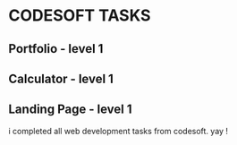 # CODESOFT TASKS

## Portfolio - level 1
## Calculator - level 1
## Landing Page - level 1

i completed all web development tasks from codesoft. yay !